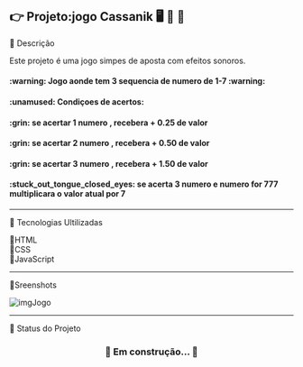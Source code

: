 👉 Projeto:jogo Cassanik 🖥️ 🔧 🔨
---------------------------------------------------------
🔗 Descrição

<p>Este projeto é uma jogo simpes de aposta com efeitos sonoros.</p>

<h4>:warning: Jogo aonde tem 3 sequencia de numero de 1-7 :warning: <h4> 
<h4> :unamused: Condiçoes de acertos:</h4>
<h4><p>:grin: se acertar 1 numero , recebera + 0.25 de valor</p></h3>
<h4><p>:grin: se acertar 2 numero ,  recebera + 0.50 de valor</p></h4>
<h4><p>:grin: se acertar 3 numero ,  recebera + 1.50 de valor</p></h4>
<h4><p>:stuck_out_tongue_closed_eyes: se acerta 3 numero e numero for 777 multiplicara o valor atual por 7</p></h4>

---------------------------------------------------------
🔗 Tecnologias Ultilizadas

 📍HTML<br>
 📍CSS<br>
 📍JavaScript

---------------------------------------------------------
📸Sreenshots

![imgJogo](https://github.com/user-attachments/assets/8200aa33-fe4c-4bef-91cc-9c039a2c9510)



---------------------------------------------------------


🔗  Status do Projeto
<h3 align="center"> 
	🚧  Em construção...  🚧
</h3>
